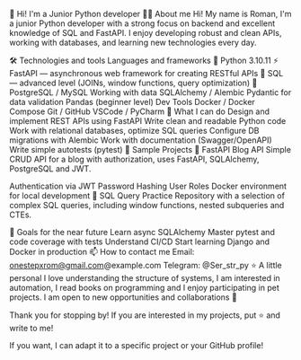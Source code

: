 👋 Hi! I'm a Junior Python developer
🧑‍💻 About me
Hi! My name is Roman, I'm a junior Python developer with a strong focus on backend and excellent knowledge of SQL and FastAPI. I enjoy developing robust and clean APIs, working with databases, and learning new technologies every day.

🛠️ Technologies and tools
Languages ​​and frameworks
🐍 Python 3.10.11
⚡ FastAPI — asynchronous web framework for creating RESTful APIs
🧠 SQL — advanced level (JOINs, window functions, query optimization)
🐘 PostgreSQL / MySQL
Working with data
SQLAlchemy / Alembic
Pydantic for data validation
Pandas (beginner level)
Dev Tools
Docker / Docker Compose
Git / GitHub
VSCode / PyCharm
💼 What I can do
Design and implement REST APIs using FastAPI
Write clean and readable Python code
Work with relational databases, optimize SQL queries
Configure DB migrations with Alembic
Work with documentation (Swagger/OpenAPI)
Write simple autotests (pytest)
📂 Sample Projects
📘 FastAPI Blog API
Simple CRUD API for a blog with authorization, uses FastAPI, SQLAlchemy, PostgreSQL and JWT.

Authentication via JWT
Password Hashing
User Roles
Docker environment for local development
🧾 SQL Query Practice
Repository with a selection of complex SQL queries, including window functions, nested subqueries and CTEs.

🧭 Goals for the near future
Learn async SQLAlchemy
Master pytest and code coverage with tests
Understand CI/CD
Start learning Django and Docker in production
📫 How to contact me
Email: onestepxrom@gmail.com@example.com
Telegram: @Ser_str_py
⭐ A little personal
I love understanding the structure of systems, I am interested in automation, I read books on programming and I enjoy participating in pet projects. I am open to new opportunities and collaborations 🚀

Thank you for stopping by! If you are interested in my projects, put ⭐ and write to me!

If you want, I can adapt it to a specific project or your GitHub profile!
